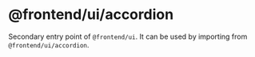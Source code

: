 # @frontend/ui/accordion

Secondary entry point of `@frontend/ui`. It can be used by importing from `@frontend/ui/accordion`.
